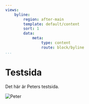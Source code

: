 ```yaml
---
views:
    byline:
        region: after-main
        template: default/content
        sort: 1
        data:
            meta:
                type: content
                route: block/byline
...
```


Testsida
==============================================

Det här är Peters testsida.

![Peter](img/pb-150.jpg)
